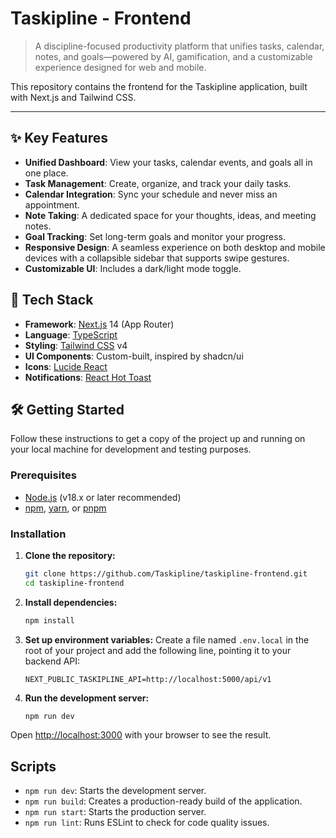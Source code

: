 # Taskipline - Frontend

> A discipline-focused productivity platform that unifies tasks, calendar, notes, and goals—powered by AI, gamification, and a customizable experience designed for web and mobile.

This repository contains the frontend for the Taskipline application, built with Next.js and Tailwind CSS.

---

## ✨ Key Features

- **Unified Dashboard**: View your tasks, calendar events, and goals all in one place.
- **Task Management**: Create, organize, and track your daily tasks.
- **Calendar Integration**: Sync your schedule and never miss an appointment.
- **Note Taking**: A dedicated space for your thoughts, ideas, and meeting notes.
- **Goal Tracking**: Set long-term goals and monitor your progress.
- **Responsive Design**: A seamless experience on both desktop and mobile devices with a collapsible sidebar that supports swipe gestures.
- **Customizable UI**: Includes a dark/light mode toggle.

## 🚀 Tech Stack

- **Framework**: [Next.js](https://nextjs.org/) 14 (App Router)
- **Language**: [TypeScript](https://www.typescriptlang.org/)
- **Styling**: [Tailwind CSS](https://tailwindcss.com/) v4
- **UI Components**: Custom-built, inspired by shadcn/ui
- **Icons**: [Lucide React](https://lucide.dev/)
- **Notifications**: [React Hot Toast](https://react-hot-toast.com/)

## 🛠️ Getting Started

Follow these instructions to get a copy of the project up and running on your local machine for development and testing purposes.

### Prerequisites

- [Node.js](https://nodejs.org/en/) (v18.x or later recommended)
- [npm](https://www.npmjs.com/), [yarn](https://yarnpkg.com/), or [pnpm](https://pnpm.io/)

### Installation

1. **Clone the repository:**

    ```sh
    git clone https://github.com/Taskipline/taskipline-frontend.git
    cd taskipline-frontend
    ```

2. **Install dependencies:**

    ```sh
    npm install
    ```

3. **Set up environment variables:**
    Create a file named `.env.local` in the root of your project and add the following line, pointing it to your backend API:

    ```env
    NEXT_PUBLIC_TASKIPLINE_API=http://localhost:5000/api/v1
    ```

4. **Run the development server:**

    ```bash
    npm run dev
    ```

Open [http://localhost:3000](http://localhost:3000) with your browser to see the result.

## Scripts

- `npm run dev`: Starts the development server.
- `npm run build`: Creates a production-ready build of the application.
- `npm run start`: Starts the production server.
- `npm run lint`: Runs ESLint to check for code quality issues.
